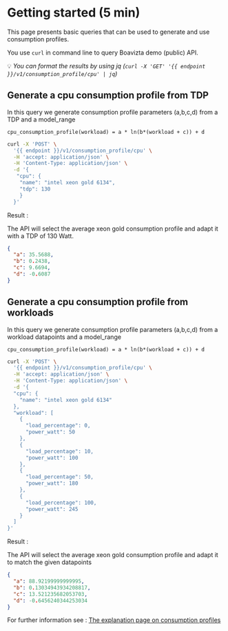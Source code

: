 # Getting started (5 min)

This page presents basic queries that can be used to generate and use consumption profiles.

You use `curl` in command line to query Boavizta demo (public) API.

💡 _You can format the results by using jq (`curl -X 'GET' '{{ endpoint }}/v1/consumption_profile/cpu' | jq`)_


## Generate a cpu consumption profile from TDP

In this query we generate consumption profile parameters (a,b,c,d) from a TDP and a model_range

```cpu_consumption_profile(workload) = a * ln(b*(workload + c)) + d```

```bash
curl -X 'POST' \
  '{{ endpoint }}/v1/consumption_profile/cpu' \
  -H 'accept: application/json' \
  -H 'Content-Type: application/json' \
  -d '{
   "cpu": {
    "name": "intel xeon gold 6134",
    "tdp": 130
    }
  }'
```

Result :

The API will select the average xeon gold consumption profile and adapt it with a TDP of 130 Watt.

```json
{
  "a": 35.5688,
  "b": 0.2438,
  "c": 9.6694,
  "d": -0.6087
}
```

## Generate a cpu consumption profile from workloads

In this query we generate consumption profile parameters (a,b,c,d) from a workload datapoints and a model_range

```cpu_consumption_profile(workload) = a * ln(b*(workload + c)) + d```

```bash
curl -X 'POST' \
  '{{ endpoint }}/v1/consumption_profile/cpu' \
  -H 'accept: application/json' \
  -H 'Content-Type: application/json' \
  -d '{
  "cpu": {
    "name": "intel xeon gold 6134"
  },
  "workload": [
    {
      "load_percentage": 0,
      "power_watt": 50
    },
    {
      "load_percentage": 10,
      "power_watt": 100
    },
    {
      "load_percentage": 50,
      "power_watt": 180
    },
    {
      "load_percentage": 100,
      "power_watt": 245
    }
  ]
}'
```

Result :

The API will select the average xeon gold consumption profile and adapt it to match the given datapoints

```json
{
  "a": 88.92199999999995,
  "b": 0.13034943934208817,
  "c": 13.521235682053703,
  "d": -0.6456240344253034
}
```

For further information see : [The explanation page on consumption profiles](../Explanations/consumption_profile.md)